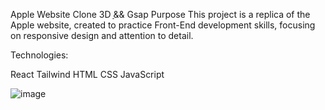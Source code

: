 

Apple Website Clone 3D ַַ&& Gsap
Purpose
This project is a replica of the Apple website, created to practice Front-End development skills, focusing on responsive design and attention to detail.

Technologies:


React
Tailwind
HTML
CSS
JavaScript

![image](https://github.com/user-attachments/assets/46a9e3a2-c184-41d2-8690-7c941ae204a8)
